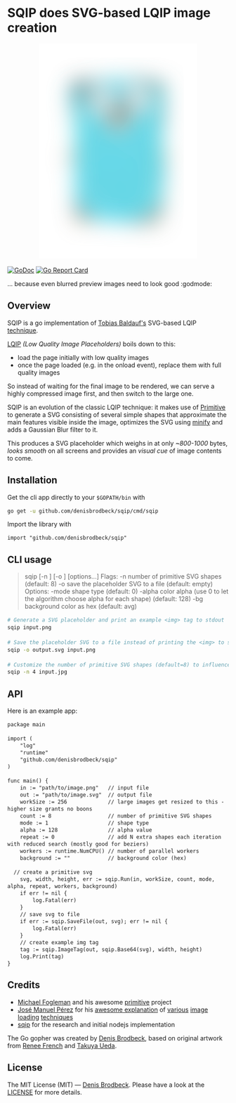 # SQIP does SVG-based LQIP image creation

<p align="center"><img src="logo.png" alt="Image of a blurred gopher" style="max-width:100%;"></p>

[![GoDoc](https://godoc.org/github.com/denisbrodbeck/sqip?status.svg)](https://godoc.org/github.com/denisbrodbeck/sqip) [![Go Report Card](https://goreportcard.com/badge/github.com/denisbrodbeck/sqip)](https://goreportcard.com/report/github.com/denisbrodbeck/sqip)

… because even blurred preview images need to look good :godmode:

## Overview

SQIP is a go implementation of [Tobias Baldauf's](https://tobias.is/) SVG-based LQIP [technique](https://github.com/technopagan/sqip).

[LQIP](http://www.guypo.com/introducing-lqip-low-quality-image-placeholders/) *(Low Quality Image Placeholders)* boils down to this:

* load the page initially with low quality images
* once the page loaded (e.g. in the onload event), replace them with full quality images

So instead of waiting for the final image to be rendered, we can serve a highly compressed image first, and then switch to the large one.

SQIP is an evolution of the classic LQIP technique: it makes use of [Primitive](https://github.com/fogleman/primitive) to generate a SVG consisting of several simple shapes that approximate the main features visible inside the image, optimizes the SVG using [minify](github.com/tdewolff/minify) and adds a Gaussian Blur filter to it.

This produces a SVG placeholder which weighs in at only *~800-1000* bytes, *looks smooth* on all screens and provides an *visual cue* of image contents to come.

## Installation

Get the cli app directly to your `$GOPATH/bin` with

```bash
go get -u github.com/denisbrodbeck/sqip/cmd/sqip
```

Import the library with

```golang
import "github.com/denisbrodbeck/sqip"
```

## CLI usage

> sqip [-n <int>] [-o <path>] [options...] <file>
> Flags:
>   -n  <int>     number of primitive SVG shapes (default: 8)
>   -o  <path>    save the placeholder SVG to a file (default: empty)
> Options:
>   -mode  <int>  shape type (default: 0)
>   -alpha <int>  color alpha (use 0 to let the algorithm choose alpha for each shape) (default: 128)
>   -bg    <hex>  background color as hex (default: avg)

```bash
# Generate a SVG placeholder and print an example <img> tag to stdout
sqip input.png

# Save the placeholder SVG to a file instead of printing the <img> to stdout
sqip -o output.svg input.png

# Customize the number of primitive SVG shapes (default=8) to influence bytesize or level of detail
sqip -n 4 input.jpg
```

## API

Here is an example app:

```golang
package main

import (
	"log"
	"runtime"
	"github.com/denisbrodbeck/sqip"
)

func main() {
	in := "path/to/image.png"   // input file
	out := "path/to/image.svg"  // output file
	workSize := 256             // large images get resized to this - higher size grants no boons
	count := 8                  // number of primitive SVG shapes
	mode := 1                   // shape type
	alpha := 128                // alpha value
	repeat := 0                 // add N extra shapes each iteration with reduced search (mostly good for beziers)
	workers := runtime.NumCPU() // number of parallel workers
	background := ""            // background color (hex)

  // create a primitive svg
	svg, width, height, err := sqip.Run(in, workSize, count, mode, alpha, repeat, workers, background)
	if err != nil {
		log.Fatal(err)
	}
	// save svg to file
	if err := sqip.SaveFile(out, svg); err != nil {
		log.Fatal(err)
	}
	// create example img tag
	tag := sqip.ImageTag(out, sqip.Base64(svg), width, height)
	log.Print(tag)
}
```

## Credits

* [Michael Fogleman](https://github.com/fogleman) and his awesome [primitive](https://github.com/fogleman/primitive) project
* [José Manuel Pérez](https://jmperezperez.com/about-me/) for his [awesome explanation](https://jmperezperez.com/svg-placeholders/) of [various](https://jmperezperez.com/more-progressive-image-loading/) [image](https://jmperezperez.com/lazy-loading-images/) [loading](https://jmperezperez.com/webp-placeholder-images/) [techniques](https://jmperezperez.com/medium-image-progressive-loading-placeholder/)
* [sqip](https://github.com/technopagan/sqip) for the research and initial nodejs implementation

The Go gopher was created by [Denis Brodbeck](https://github.com/denisbrodbeck), based on original artwork from [Renee French](http://reneefrench.blogspot.com/) and [Takuya Ueda](https://github.com/golang-samples/gopher-vector).

## License

The MIT License (MIT) — [Denis Brodbeck](https://github.com/denisbrodbeck). Please have a look at the [LICENSE](LICENSE) for more details.

